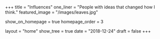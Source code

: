 +++
title = "Influences"
one_liner = "People with ideas that changed how I think."
featured_image = "/images/leaves.jpg"

show_on_homepage = true
homepage_order = 3

layout = "home"
show_tree = true
date = "2018-12-24"
draft = false
+++
